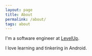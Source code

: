 ```yaml
---
layout: page
title: About
permalink: /about/
tags: about
---
```


I'm a software engineer at [LevelUp](http://thelevelup.com).

I love learning and tinkering in Android.